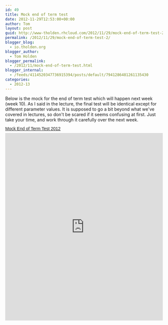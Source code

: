 ```yaml
---
id: 49
title: Mock end of term test
date: 2012-11-29T12:53:00+00:00
author: Tom
layout: post
guid: http://www-tholden.rhcloud.com/2012/11/29/mock-end-of-term-test-2/
permalink: /2012/11/29/mock-end-of-term-test-2/
blogger_blog:
  - io.tholden.org
blogger_author:
  - Tom Holden
blogger_permalink:
  - /2012/11/mock-end-of-term-test.html
blogger_internal:
  - /feeds/4114520347736915394/posts/default/7941286481261135430
categories:
  - 2012-13
---
```

Below is the mock for the end of term test which will happen next week (week 10). As I said in the lecture, the final test will be identical except for different parameter values. It is supposed to go a bit beyond what we've covered in lectures, so don't be scared if it seems confusing at first. Just take your time, and work through it carefully over the next week.  <a title="View Mock End of Term Test 2012 on Scribd" href="http://www.scribd.com/doc/114872988/Mock-End-of-Term-Test-2012" style="margin: 12px auto 6px auto; font-family: Helvetica,Arial,Sans-serif; font-style: normal; font-variant: normal; font-weight: normal; font-size: 14px; line-height: normal; font-size-adjust: none; font-stretch: normal; -x-system-font: none; display: block; text-decoration: underline;">Mock End of Term Test 2012</a><iframe src="http://www.scribd.com/embeds/114872988/content?start_page=1&view_mode=scroll&access_key=key-n7sgtws5m2s8pueq2eq" data-auto-height="true" data-aspect-ratio="0.707514450867052" scrolling="no" width="100%" height="600" frameborder="0"></iframe>